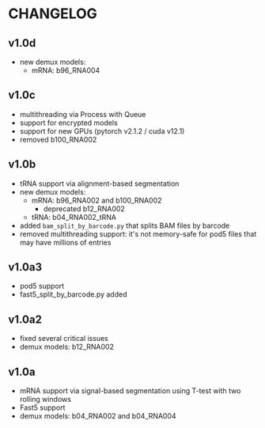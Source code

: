 # CHANGELOG

## v1.0d
- new demux models:
  - mRNA: b96_RNA004

## v1.0c
- multithreading via Process with Queue
- support for encrypted models
- support for new GPUs (pytorch v2.1.2 / cuda v12.1)
- removed b100_RNA002

## v1.0b
- tRNA support via alignment-based segmentation
- new demux models:
  - mRNA: b96_RNA002 and b100_RNA002
    - deprecated b12_RNA002
  - tRNA: b04_RNA002_tRNA
- added `bam_split_by_barcode.py` that splits BAM files by barcode
- removed multithreading support: it's not memory-safe for pod5 files that may have millions of entries

## v1.0a3
- pod5 support
- fast5_split_by_barcode.py added

## v1.0a2
- fixed several critical issues
- demux models: b12_RNA002

## v1.0a
- mRNA support via signal-based segmentation using T-test with two rolling windows
- Fast5 support
- demux models: b04_RNA002 and b04_RNA004




